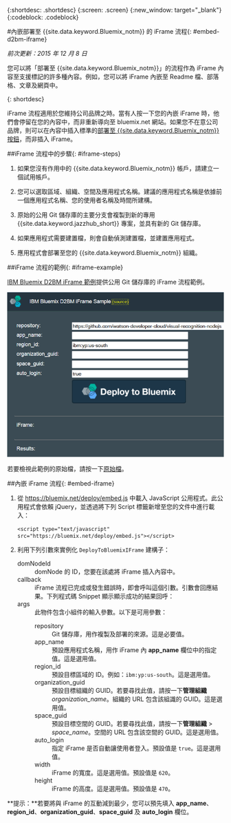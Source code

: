 {:shortdesc: .shortdesc}
{:screen: .screen}
{:new_window: target="_blank"}
{:codeblock: .codeblock}

#內嵌部署至 {{site.data.keyword.Bluemix_notm}} 的 iFrame 流程{: #embed-d2bm-iframe} 

*前次更新：2015 年 12 月 8 日* 

您可以將「部署至 {{site.data.keyword.Bluemix_notm}}」的流程作為
iFrame 內容至支援標記的許多種內容。例如，您可以將 iFrame 內嵌至 Readme 檔、部落格、文章及網頁中。 

{: shortdesc} 

iFrame 流程適用於您維持公司品牌之時。當有人按一下您的內嵌 iFrame 時，他們會停留在您的內容中，而非重新導向至
bluemix.net 網站。如果您不在意公司品牌，則可以在內容中插入標準的[部署至 {{site.data.keyword.Bluemix_notm}} 按鈕](../develop/deploy_button.html)，而非插入 iFrame。 

##iFrame 流程中的步驟{: #iframe-steps} 

1. 如果您沒有作用中的 {{site.data.keyword.Bluemix_notm}} 帳戶，請建立一個試用帳戶。 

2. 您可以選取區域、組織、空間及應用程式名稱。建議的應用程式名稱是依據前一個應用程式名稱、您的使用者名稱及時間所建構。 

3. 原始的公用 Git 儲存庫的主要分支會複製到新的專用 {{site.data.keyword.jazzhub_short}} 專案，並具有新的 Git 儲存庫。 

4. 如果應用程式需要建置檔，則會自動偵測建置檔，並建置應用程式。 

5. 應用程式會部署至您的 {{site.data.keyword.Bluemix_notm}} 組織。 

##iFrame 流程的範例{: #iframe-example} 

<p>
<a class="xref" href="http://d2bm-iframe-sample.ng.bluemix.net/" target="_blank" title="（在新分頁或視窗中開啟）">IBM Bluemix D2BM iFrame 範例</a>提供公用 Git 儲存庫的 iFrame 流程範例。<div class="image"><img class="image" src="images/d2bm_iframe_sample2.png" alt="「部署至 Bluemix」iFrame 流程範例" /></div>
</p> 

<p>
若要檢視此範例的原始檔，請按一下<a class="xref" href="https://hub.jazz.net/project/idsorg/d2bm-iframe-sample/overview" target="_blank" title="（在新分頁或視窗中開啟）">原始檔</a>。
</p>

##內嵌 iFrame 流程{: #embed-iframe}  

<ol>
<li>從 <a href="https://bluemix.net/deploy/embed.js" target="_blank">https://bluemix.net/deploy/embed.js</a> 中載入 JavaScript 公用程式。此公用程式會依賴 jQuery，並透過將下列 Script 標籤新增至您的文件中進行載入：
<pre class="pre">
<code>&lt;script type="text/javascript" src="https://bluemix.net/deploy/embed.js"&gt;&lt;/script&gt;</code>
</pre>
</li>
<li> 利用下列引數來實例化 <code>DeployToBluemixIFrame</code> 建構子：<dl class="parml">
<dt class="pt dlterm">domNodeId</dt>
<dd class="pd">domNode 的 ID，您要在該處將 iFrame 插入內容中。</dd>

<dt class="pt dlterm">callback</dt>
<dd class="pd">iFrame 流程已完成或發生錯誤時，即會呼叫這個引數。引數會回應結果。下列程式碼
Snippet 顯示顯示成功的結果回呼：</dd>

<dt class="pt dlterm">args</dt>
<dd class="pd">此物件包含小組件的輸入參數。以下是可用參數：<dl class="parml">

<dt class="pt dlterm">repository</dt>
<dd class="pd">Git 儲存庫，用作複製及部署的來源。這是必要值。</dd>
	
<dt class="pt dlterm">app_name</dt>
<dd class="pd">預設應用程式名稱，用作 iFrame 內 <strong>app_name</strong> 欄位中的指定值。這是選用值。</dd>
	
    
<dt class="pt dlterm">region_id</dt>
<dd class="pd">預設目標區域的 ID。例如：<code>ibm:yp:us-south</code>。這是選用值。</dd>
	
<dt class="pt dlterm">organization_guid</dt>
<dd class="pd">預設目標組織的 GUID。若要尋找此值，請按一下<strong>管理組織</strong> <i>organization_name</i>。組織的 URL 包含該組識的 GUID。這是選用值。</dd>
	
<dt class="pt dlterm">space_guid</dt>
<dd class="pd">預設目標空間的 GUID。若要尋找此值，請按一下<strong>管理組織</strong> > <i>space_name</i>。空間的 URL 包含該空間的 GUID。這是選用值。</dd>
	
<dt class="pt dlterm">auto_login</dt>
<dd class="pd">指定 iFrame 是否自動讓使用者登入。預設值是 <code>true</code>。這是選用值。</dd>
	
<dt class="pt dlterm">width</dt>
<dd class="pd">iFrame 的寬度。這是選用值。預設值是 <code>620</code>。</dd>
	
<dt class="pt dlterm">height</dt>
<dd class="pd">iFrame 的高度。這是選用值。預設值是 <code>470</code>。</dd>
</dl>

</dd>
</dl>
</li>
</ol>  

**提示：**若要將與 iFrame 的互動減到最少，您可以預先填入 **app_name**、**region_id**、**organization_guid**、**space_guid** 及 **auto_login** 欄位。

